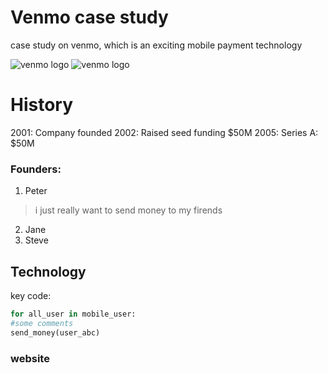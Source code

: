 # Venmo case study
case study on venmo, which is an exciting mobile payment technology

![venmo logo](images/venmo_logo.png)
![venmo logo](https://cdn1.venmo.com/marketing/images/branding/venmo-icon.svg)

# History
2001: Company founded
2002: Raised seed funding $50M
2005: Series A: $50M

### Founders:
1. Peter
>i just really want to send money to my firends
2. Jane
3. Steve

## Technology

key code:
```python
for all_user in mobile_user:
#some comments
send_money(user_abc)
```

### website


